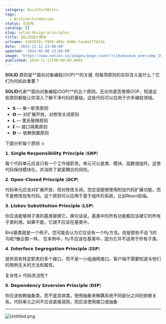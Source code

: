 ```yaml
---
category: QuickTechBites
tags:
  - ArchitectureDesign
status: 已发布
catalog: []
slug: solid-design-principles
title: SOLID设计原则
urlname: 2d810f8c-f950-406c-8d0b-faa4a27fd21b
date: '2023-11-12 23:08:00'
updated: '2024-05-08 23:04:00'
image: 'https://www.notion.so/images/page-cover/rijksmuseum_avercamp_1620.jpg'
published: 2019-11-12T08:00:00.000Z
---
```


**SOLID** 原则是**面向对象编程(OOP)**的关键. 但每项原则的实际含义是什么？它们为何如此重要？


**SOLID**代表**面向对象编程(OOP)**的五个原则。无论你是否使用OOP，知道这些原则都能让你深入了解干净代码的基础，这些代码可以应用于许多编程领域。

- 𝗦 — 单一职责原则
- 𝗢 — 对扩展开放，对修改关闭原则
- 𝗟 — 里氏替换原则
- 𝗜 — 接口隔离原则
- 𝗗 — 依赖倒置原则

下面分析每个原则 ↓


𝟭. 𝗦𝗶𝗻𝗴𝗹𝗲 𝗥𝗲𝘀𝗽𝗼𝗻𝘀𝗶𝗯𝗶𝗹𝗶𝘁𝘆 𝗣𝗿𝗶𝗻𝗰𝗶𝗽𝗹𝗲 (𝗦𝗥𝗣)


每个代码单元应该只有一个工作或职责。单元可以是类、模块、函数或组件。这使代码保持模块化，并消除了紧密耦合的风险。


𝟮. 𝗢𝗽𝗲𝗻-𝗖𝗹𝗼𝘀𝗲𝗱 𝗣𝗿𝗶𝗻𝗰𝗶𝗽𝗹𝗲 (𝗢𝗖𝗣)


代码单元应该对扩展开放，但对修改关闭。您应该能够使用附加代码扩展功能，而不是修改现有代码。这个原则可以应用于基于组件的系统，比如React前端。


𝟯. 𝗟𝗶𝘀𝗸𝗼𝘃 𝗦𝘂𝗯𝘀𝘁𝗶𝘁𝘂𝘁𝗶𝗼𝗻 𝗣𝗿𝗶𝗻𝗰𝗶𝗽𝗹𝗲 (𝗟𝗦𝗣)


你应该能够用子类的基类替换它。换句话说，基类中的所有功能都应该被它的所有子类利用。如果不能，它就不应该在基类中。


Bird基类就是一个例子。您可能会认为它应该有一个fly方法。但是那些不会飞的鸟呢?像企鹅一样。
在本例中，fly不应该在基类中，因为它并不适用于所有子类。


𝟰. 𝗜𝗻𝘁𝗲𝗿𝗳𝗮𝗰𝗲 𝗦𝗲𝗴𝗿𝗲𝗴𝗮𝘁𝗶𝗼𝗻 𝗣𝗿𝗶𝗻𝗰𝗶𝗽𝗹𝗲 (𝗜𝗦𝗣)


提供具有特定职责的多个接口，而不是一小组通用接口。客户端不需要知道与他们的用例无关的方法和属性。


复杂性↓
代码灵活性↑


𝟱. 𝗗𝗲𝗽𝗲𝗻𝗱𝗲𝗻𝗰𝘆 𝗜𝗻𝘃𝗲𝗿𝘀𝗶𝗼𝗻 𝗣𝗿𝗶𝗻𝗰𝗶𝗽𝗹𝗲 (𝗗𝗜𝗣)


你应该依赖抽象类，而不是具体类。使用抽象来解耦系统不同部分之间的依赖关系。代码单元之间不应该直接调用，而应该使用接口或抽象


---


![Untitled.png](https://prod-files-secure.s3.us-west-2.amazonaws.com/5d24fe63-e567-4804-86f9-9fdc62e13082/6fc4afd3-478b-4aaf-9884-0a3f8e406a71/Untitled.png?X-Amz-Algorithm=AWS4-HMAC-SHA256&X-Amz-Content-Sha256=UNSIGNED-PAYLOAD&X-Amz-Credential=ASIAZI2LB466YPIUW7H3%2F20250415%2Fus-west-2%2Fs3%2Faws4_request&X-Amz-Date=20250415T213525Z&X-Amz-Expires=3600&X-Amz-Security-Token=IQoJb3JpZ2luX2VjEKv%2F%2F%2F%2F%2F%2F%2F%2F%2F%2FwEaCXVzLXdlc3QtMiJIMEYCIQDP1ePVyWPZl5xi8h0fvIQQMyoJ5tOodhp6sLw%2BugL60AIhAK9XvErEuKVv9Wzr7r3N2cZRS1reqyORbv147XjJkITnKv8DCDQQABoMNjM3NDIzMTgzODA1IgzZfFTXGjjYnCu47fgq3AOtaZWTjhJeRiZZYupAT1amo5YUXhQwu8IO0qvdQKoniuKHa2iAvQz8%2FjNlyorGr9KrmUq%2BqywAJi2wvLF8NNDTCBzrsizGRfmJypjFop%2FfFfqrzD1gwsfIS1CX4ff%2FmLHcfKaUSk5ZhSL7rGPLdR60AD44a5KUtr7lVhzZpEZCG5fbvGN7Fbx9nN9Gd7hBWVbi1bCP%2BT0v3tIp5Yn08%2FV%2F1uBIzgpkXVUkWAaHFYYIC2T5AktG2i1lNkUJgh%2FgeTPXVt%2FOutpnqRY%2FOKIHadng%2Fi1SY6e4frto711jNbhX2klRz8HLSDbuMOksLFiZXY%2FpV0FF%2Fnmb4QhyouIeW3Pvm2Fhbrihpr4yWO1pp70rX8EnSGhTz6ad6IiCV5ROQRthsC527jF5%2F%2ByA0HLDeAewGHF7MFE0BdydBX%2FgV%2FBXfwWsk8d3LSFqsrn4YXVmICdSzVR4SrCNXXVTkb29xgX5ZSzoNM90XjyxagyZnxwiL%2FSqi1S2Hq2UWI3Mdg4kbEGx75nMjIP1OsgcCpG3GkR22HzmKvLJBtL6atmEAOkNFMqej7zTlid8aL2p5QrWKBDD2BgzLi9vawD50jP69n%2FLO3Obg4eZ%2BD%2BE%2F5bDhYWH%2BU9xFGX9mrj9G9IqJTDT1Pq%2FBjqkAYfisTyr5VUNI0eegCRABozPWr040uXkFVX%2Fa3wf61L2deHxAbqQREskuRhz10XFF207hcswNJfDRdyl7xzmg%2FFwjUEIFqynqlh8U6zz2sx6j6JNRjcqVQWU94axjjug1AcDT%2BYf3wM%2FLOYxUi7FuEV%2F%2F%2Bra0Lzy2Ic5Q0Z8dgj3MWDZV5%2B%2BgU1dpP5Syh%2FLaQyCL1FsGm0VofpSeB9ZwEd%2FRDOG&X-Amz-Signature=b952790ae8e7a2a167c16780c1eadc3682d6641feaac2effe537c21cfecc8958&X-Amz-SignedHeaders=host&x-id=GetObject)

